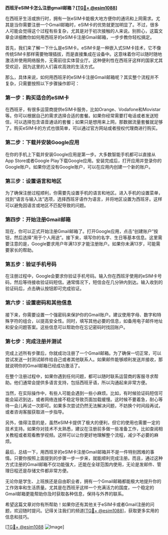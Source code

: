 **西班牙eSIM卡怎么注册gmail邮箱？[[TG💪+ @esim1088](https://t.me/s/esim1088)]**

在西班牙生活或旅行时，拥有一张eSIM卡能极大地方便你的通讯和上网需求。尤其是当你需要注册一个Gmail邮箱时，eSIM卡的优势就更加明显了。不过，很多人可能会觉得这个过程有些复杂，尤其是对于初次接触的人来说。别担心，这篇文章会详细教你如何用西班牙的eSIM卡注册Gmail邮箱，一步步教你轻松搞定。

首先，我们来了解一下什么是eSIM卡。eSIM卡是一种嵌入式SIM卡技术，它不像传统SIM卡那样需要物理插拔，而是直接集成在设备中。这意味着你可以随时随地激活并使用网络服务，无需前往实体营业厅。这种便利性在西班牙这样的国家尤其受欢迎，因为这里的人们喜欢高效的生活方式。

那么，具体来说，如何用西班牙的eSIM卡注册Gmail邮箱呢？其实整个流程并不复杂，只需要按照以下步骤操作即可：

### 第一步：购买适合的eSIM卡

在西班牙，有很多运营商提供eSIM卡服务，比如Orange、Vodafone和Movistar等。你可以根据自己的需求选择合适的套餐。如果你经常需要打电话或者发送短信，可以选择包含语音通话的套餐；如果只是想用来上网，那数据流量套餐就足够了。购买eSIM卡的方式也很简单，可以通过官方网站或者授权代理商进行购买。

### 第二步：下载并安装Google应用

在你的手机上下载并安装Google应用是第一步。大多数智能手机都可以直接从App Store或者Google Play下载Google应用。安装完成后，打开应用并登录你的Google账户。如果你还没有Google账户，可以在应用内创建一个新的账户。

### 第三步：设置语言和地区

为了确保注册过程顺利，你需要先设置手机的语言和地区。进入手机的设置菜单，找到“语言与输入法”选项，选择西班牙语作为语言，并将地区设置为西班牙。这样可以避免因语言或地区不匹配导致的问题。

### 第四步：开始注册Gmail邮箱

现在，你可以正式开始注册Gmail邮箱了。打开Google应用，点击“创建账户”按钮，然后选择“用于个人用途”。接下来，填写你的名字、生日等基本信息。这里需要注意的是，Google要求用户年满13岁才能注册账户。如果你未满13岁，可能需要家长的帮助。

### 第五步：验证手机号码

在注册过程中，Google会要求你验证手机号码。输入你在西班牙使用的eSIM卡号码，然后等待接收验证码短信。通常情况下，短信会在几分钟内到达。输入收到的验证码后，点击确认按钮即可完成验证。

### 第六步：设置密码和其他信息

接下来，你需要设置一个强密码来保护你的Gmail账户。建议使用字母、数字和特殊字符的组合，以提高安全性。同时，填写其他必要的信息，如备用电子邮件地址和安全问题答案。这些信息可以帮助你在忘记密码时找回账户。

### 第七步：完成注册并测试

完成上述所有步骤后，你就成功注册了一个Gmail邮箱。为了确保一切正常，可以尝试发送一封测试邮件给自己或者其他联系人。如果邮件能够顺利发送并接收，那就说明你的Gmail邮箱已经成功激活了。

在整个注册过程中，如果你遇到任何问题，都可以随时联系运营商的客服寻求帮助。他们通常会提供多语言支持，包括西班牙语，所以沟通起来非常方便。

当然，在实际操作中，有些人可能会遇到一些小麻烦。比如，有时候验证码短信可能会延迟到达，或者网络连接不稳定导致页面加载缓慢。这时候不要着急，耐心等待一会儿再试一次即可。如果多次尝试仍然无法解决问题，不妨换个时间段再试，或者咨询客服获取进一步指导。

另外，值得注意的是，虽然eSIM卡提供了极大的便利，但它的使用也需要一定的技术支持。如果你对技术不太熟悉，建议在注册前多做一些准备工作，比如查阅相关教程或者观看教学视频。这样可以让你更好地理解整个流程，减少不必要的麻烦。

最后，总结一下，用西班牙的eSIM卡注册Gmail邮箱并不是一件特别困难的事情。只要你按照上面提到的步骤一步一步来，就能顺利完成注册。而且，通过这种方式注册的Gmail邮箱不仅功能强大，还能在全球范围内使用，无论是发邮件、管理日程还是存储文件都非常方便。

无论你是学生、上班族还是自由职业者，拥有一个Gmail邮箱都能极大地提升你的工作效率和生活质量。尤其是在西班牙这样一个充满活力的国度，一个稳定的Gmail邮箱更能帮助你及时获取各种信息，保持与外界的联系。

希望这篇文章对你有所帮助！如果你还有其他关于eSIM卡或者Gmail注册的问题，欢迎随时提问。记得关注我们的频道[[TG💪+ @esim1088](https://t.me/s/esim1088)]，获取更多实用的信息和技巧。

[[TG💪+ @esim1088](https://t.me/s/esim1088) ![Image](https://i.postimg.cc/4NQfJmqS/Snipaste-2025-05-13-00-14-12.png)]
